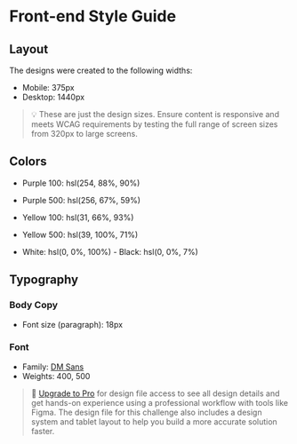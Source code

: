 # Front-end Style Guide

## Layout

The designs were created to the following widths:

- Mobile: 375px
- Desktop: 1440px

> 💡 These are just the design sizes. Ensure content is responsive and meets WCAG requirements by testing the full range of screen sizes from 320px to large screens.

## Colors

- Purple 100: hsl(254, 88%, 90%)
- Purple 500: hsl(256, 67%, 59%)

- Yellow 100: hsl(31, 66%, 93%)
- Yellow 500: hsl(39, 100%, 71%)

- White: hsl(0, 0%, 100%)
        - Black: hsl(0, 0%, 7%)

## Typography

### Body Copy

- Font size (paragraph): 18px

### Font

- Family: [DM Sans](https://fonts.google.com/specimen/DM+Sans)
- Weights: 400, 500

> 💎 [Upgrade to Pro](https://www.frontendmentor.io/pro?ref=style-guide) for design file access to see all design details and get hands-on experience using a professional workflow with tools like Figma. The design file for this challenge also includes a design system and tablet layout to help you build a more accurate solution faster.